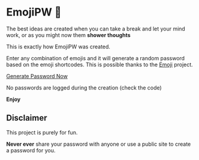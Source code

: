 # EmojiPW 🌮

The best ideas are created when you can take a break and let your mind work, or as you might now them **shower thoughts**

This is exactly how EmojiPW was created.

Enter any combination of emojis and it will generate a random password based on the emoji shortcodes. This is possible thanks to the [Emoji](https://github.com/carpedm20/emoji/) project.

[Generate Password Now](https://emojipw.herokuapp.com/)

No passwords are logged during the creation (check the code)

**Enjoy**

## Disclaimer

This project is purely for fun.

**Never ever** share your password with anyone or use a public site to create a password for you.
